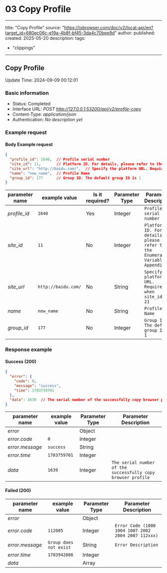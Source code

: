 # 03 Copy Profile

---
title: "Copy Profile"
source: "https://ixbrowser.com/doc/v2/local-api/en?target_id=680ec06c-e19a-4b8f-bf45-3da4c70bee9d"
author:
published:
created: 2025-05-20
description:
tags:
  - "clippings"
---

## Copy Profile

Update Time: 2024-09-09 00:12:01

### Basic information

- Status: Completed
- Interface URL: *POST* *http://127.0.0.1:53200/api/v2/profile-copy*
- Content-Type: *application/json*
- Authentication: *No description yet*

### Example request

#### Body Example request

```json
{
  "profile_id": 1640,  // Profile serial number
  "site_id": 11,       // Platform ID. For details, please refer to the Enumeration Variable Appendix
  "site_url": "http://baidu.com/",  // Specify the platform URL. Required when site_id is 21
  "name": "new_name",  // Profile Name
  "group_id": 177      // Group ID. The default group ID is 1
}
```

| parameter name | example value | Is it required? | Parameter Type | Parameter Description |
| --- | --- | --- | --- | --- |
| *profile\_id* | `1640` | Yes | Integer | `Profile serial number` |
| *site\_id* | `11` | No | Integer | `Platform ID. For details, please refer to the Enumeration Variable Appendix` |
| *site\_url* | `http://baidu.com/` | No | String | `Specify the platform URL. Required when site_id is 21` |
| *name* | `new_name` | No | String | `Profile Name` |
| *group\_id* | `177` | No | Integer | `Group ID. The default group ID is 1` |

### Response example

#### Success (200)

```json
{
  "error": {
    "code": 0,
    "message": "success",
    "time": 1703759701
  },
  "data": 1639  // The serial number of the successfully copy browser profile
}
```

| parameter name | example value | Parameter Type | Parameter Description |
| --- | --- | --- | --- |
| *error* |  | Object |  |
| *error.code* | `0` | Integer |  |
| *error.message* | `success` | String |  |
| *error.time* | `1703759701` | Integer |  |
| *data* | `1639` | Integer | `The serial number of the successfully copy browser profile` |

#### Failed (200)

| parameter name | example value | Parameter Type | Parameter Description |
| --- | --- | --- | --- |
| *error* |  | Object |  |
| *error.code* | `112005` | Integer | `Error Code (1000 1004 1007 2002 2004 2007 112xxx)` |
| *error.message* | `Group does not exist` | String | `Error Description` |
| *error.time* | `1703942086` | Integer |  |
| *data* |  | Array |  |